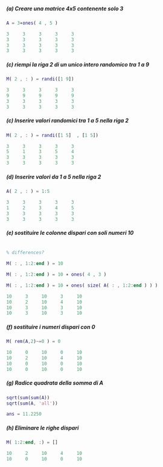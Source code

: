 ##### (a) Creare una matrice 4x5 contenente solo 3

```matlab
A = 3∗ones( 4 , 5 )

3     3     3     3     3
3     3     3     3     3
3     3     3     3     3
3     3     3     3     3

```

##### (c) riempi la riga 2 di un unico intero randomico tra 1 a 9

```matlab
M( 2 , : ) = randi([1 9])

3     3     3     3     3
9     9     9     9     9
3     3     3     3     3
3     3     3     3     3

```

##### (c) Inserire valori randomici tra 1 a 5 nella riga 2

```matlab
M( 2 , : ) = randi([1 5]  , [1 5])

3     3     3     3     3
5     1     3     5     4
3     3     3     3     3
3     3     3     3     3

```

##### (d) Inserire valori da 1 a 5 nella riga 2

```matlab
A( 2 , : ) = 1:5

3     3     3     3     3
1     2     3     4     5
3     3     3     3     3
3     3     3     3     3

```

##### (e) sostituire le colonne dispari con soli numeri 10

```matlab

% differences?

M( : , 1:2:end ) = 10

M( : , 1:2:end ) = 10 ∗ ones( 4 , 3 )

M( : , 1:2:end ) = 10 ∗ ones( size( A( : , 1:2:end ) ) )

10     3     10     3     10
10     2     10     4     10
10     3     10     3     10
10     3     10     3     10

```

##### (f) sostituire i numeri dispari con 0

```matlab
M( rem(A,2)~=0 ) = 0

10     0     10     0     10
10     2     10     4     10
10     0     10     0     10
10     0     10     0     10

```

##### (g) Radice quadrata della somma di A

```matlab
sqrt(sum(sum(A))
sqrt(sum(A, 'all'))

ans = 11.2250

```

##### (h) Eliminare le righe dispari

```matlab
M( 1:2:end, :) = []

10     2     10     4     10
10     0     10     0     10

```
